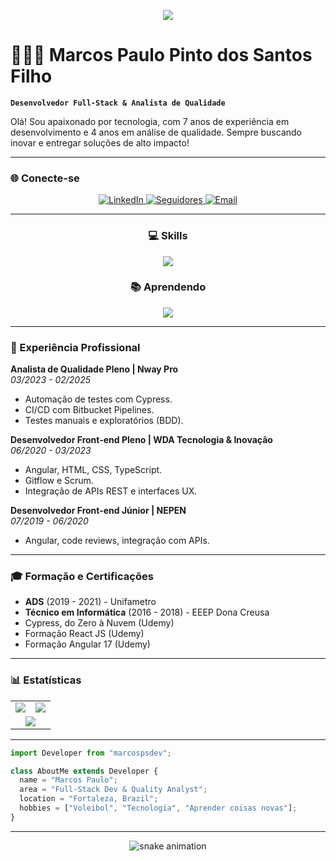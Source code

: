 <p align="center">
  <a href="https://github.com/DenverCoder1/readme-typing-svg">
    <img src="https://readme-typing-svg.demolab.com?lines=Full-stack%20Developer;Quality%20Analyst;Always%20learning%20new%20things;Creative%20solutions;&font=Fira%20Code&center=true&width=440&height=45&color=0925a1&vCenter=true&pause=1000&size=22"/>
  </a>
</p>

# 👨🏽‍💻 Marcos Paulo Pinto dos Santos Filho

**`Desenvolvedor Full-Stack & Analista de Qualidade`**

Olá! Sou apaixonado por tecnologia, com 7 anos de experiência em desenvolvimento e 4 anos em análise de qualidade. Sempre buscando inovar e entregar soluções de alto impacto!

---

### 🌐 Conecte-se

<p align="center">
  <a href="https://www.linkedin.com/in/marcospsdev">
    <img alt="LinkedIn" src="https://img.shields.io/badge/-LinkedIn-0077B5?style=for-the-badge&logo=linkedin&logoColor=white"/>
  </a>
  <a href="https://github.com/marcospsdev?tab=followers">
    <img alt="Seguidores" src="https://custom-icon-badges.demolab.com/github/followers/marcospsdev?color=236ad3&labelColor=1155ba&style=for-the-badge&logo=github&label=Seguidores&logoColor=white"/>
  </a>
  <a href="mailto:contato.marcosps@gmail.com">
    <img alt="Email" src="https://img.shields.io/badge/-Email-D14836?style=for-the-badge&logo=gmail&logoColor=white"/>
  </a>
</p>

---

<h3 align="center">💻 Skills</h3>
<div align="center">
  <img src="https://skillicons.dev/icons?i=js,ts,react,angular,nodejs,html,css,tailwind,sass,cypress,jest,docker,git,jira,figma,postgres,mysql,csharp" />
</div>

<h3 align="center">📚 Aprendendo</h3>
<div align="center">
  <img src="https://skillicons.dev/icons?i=php,laravel,prisma,cypress" />
</div>

---

### 💼 Experiência Profissional

**Analista de Qualidade Pleno | Nway Pro**  
_03/2023 - 02/2025_
- Automação de testes com Cypress.
- CI/CD com Bitbucket Pipelines.
- Testes manuais e exploratórios (BDD).

**Desenvolvedor Front-end Pleno | WDA Tecnologia & Inovação**  
_06/2020 - 03/2023_
- Angular, HTML, CSS, TypeScript.
- Gitflow e Scrum.
- Integração de APIs REST e interfaces UX.

**Desenvolvedor Front-end Júnior | NEPEN**  
_07/2019 - 06/2020_
- Angular, code reviews, integração com APIs.

---

### 🎓 Formação e Certificações

- **ADS** (2019 - 2021) - Unifametro
- **Técnico em Informática** (2016 - 2018) - EEEP Dona Creusa
- Cypress, do Zero à Nuvem (Udemy)
- Formação React JS (Udemy)
- Formação Angular 17 (Udemy)

---

### 📊 Estatísticas

<table>
  <tr align="center">
    <td>
      <img src="https://github-readme-stats.vercel.app/api?username=marcospsdev&show_icons=true&theme=dracula&include_all_commits=true&locale=pt-br" />
    </td>
    <td>
      <img src="https://github-readme-streak-stats.herokuapp.com?user=marcospsdev&theme=dracula&hide_border=true" />
    </td>
  </tr>
  <tr align="center">
    <td colspan="2">
      <img src="https://github-readme-stats.vercel.app/api/top-langs/?username=marcospsdev&theme=dracula&layout=compact&custom_title=Tecnologias" />
    </td>
  </tr>
</table>

---

```js
import Developer from "marcospsdev";

class AboutMe extends Developer {
  name = "Marcos Paulo";
  area = "Full-Stack Dev & Quality Analyst";
  location = "Fortaleza, Brazil";
  hobbies = ["Voleibol", "Tecnologia", "Aprender coisas novas"];
}
```

---

<p align="center">
  <img src="https://raw.githubusercontent.com/marcospsdev/marcospsdev/output/snake.svg" alt="snake animation" />
</p>
